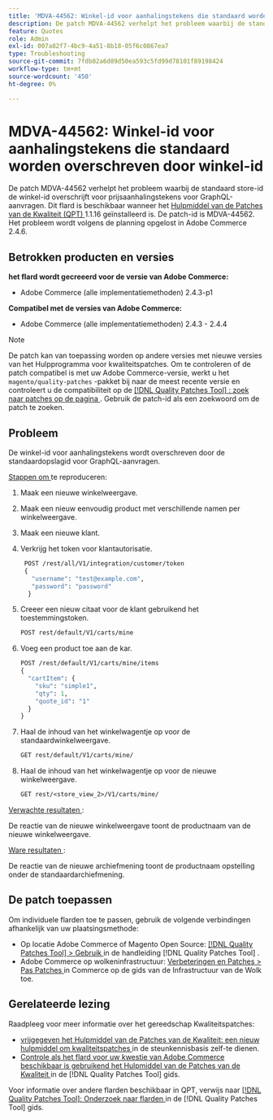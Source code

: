 ```yaml
---
title: 'MDVA-44562: Winkel-id voor aanhalingstekens die standaard worden overschreven door winkel-id'
description: De patch MDVA-44562 verhelpt het probleem waarbij de standaard store-id de winkel-id overschrijft voor prijsaanhalingstekens voor GraphQL-aanvragen. Deze patch is beschikbaar wanneer [Quality Patches Tool (QPT)] (https://experienceleague.adobe.com/en/docs/commerce-operations/tools/quality-patches-tool/quality-patches-tool-to-self-serve-quality-patches) 1.1.16 is geïnstalleerd. De patch-id is MDVA-44562. Het probleem wordt volgens de planning opgelost in Adobe Commerce 2.4.6.
feature: Quotes
role: Admin
exl-id: 007a82f7-4bc9-4a51-8b18-05f6c0867ea7
type: Troubleshooting
source-git-commit: 7fdb02a6d89d50ea593c5fd99d78101f89198424
workflow-type: tm+mt
source-wordcount: '450'
ht-degree: 0%

---
```


# MDVA-44562: Winkel-id voor aanhalingstekens die standaard worden overschreven door winkel-id

De patch MDVA-44562 verhelpt het probleem waarbij de standaard store-id de winkel-id overschrijft voor prijsaanhalingstekens voor GraphQL-aanvragen. Dit flard is beschikbaar wanneer het [ Hulpmiddel van de Patches van de Kwaliteit (QPT) ](https://experienceleague.adobe.com/en/docs/commerce-operations/tools/quality-patches-tool/quality-patches-tool-to-self-serve-quality-patches) 1.1.16 geïnstalleerd is. De patch-id is MDVA-44562. Het probleem wordt volgens de planning opgelost in Adobe Commerce 2.4.6.

## Betrokken producten en versies

**het flard wordt gecreeerd voor de versie van Adobe Commerce:**

* Adobe Commerce (alle implementatiemethoden) 2.4.3-p1

**Compatibel met de versies van Adobe Commerce:**

* Adobe Commerce (alle implementatiemethoden) 2.4.3 - 2.4.4

>[!NOTE]
>
>De patch kan van toepassing worden op andere versies met nieuwe versies van het Hulpprogramma voor kwaliteitspatches. Om te controleren of de patch compatibel is met uw Adobe Commerce-versie, werkt u het `magento/quality-patches` -pakket bij naar de meest recente versie en controleert u de compatibiliteit op de [[!DNL Quality Patches Tool] : zoek naar patches op de pagina ](https://experienceleague.adobe.com/en/docs/commerce-operations/tools/quality-patches-tool/quality-patches-tool-to-self-serve-quality-patches) . Gebruik de patch-id als een zoekwoord om de patch te zoeken.

## Probleem

De winkel-id voor aanhalingstekens wordt overschreven door de standaardopslagid voor GraphQL-aanvragen.

<u> Stappen om </u> te reproduceren:

1. Maak een nieuwe winkelweergave.
1. Maak een nieuw eenvoudig product met verschillende namen per winkelweergave.
1. Maak een nieuwe klant.
1. Verkrijg het token voor klantautorisatie.

   ```GraphQL
    POST /rest/all/V1/integration/customer/token
    {
      "username": "test@example.com",
      "password": "password"
     }
   ```

1. Creeer een nieuw citaat voor de klant gebruikend het toestemmingstoken.

   ```GraphQL
   POST rest/default/V1/carts/mine
   ```

1. Voeg een product toe aan de kar.

   ```GraphQL
   POST /rest/default/V1/carts/mine/items
   {
     "cartItem": {
       "sku": "simple1",
       "qty": 1,
       "quote_id": "1"
     }
   }
   ```

1. Haal de inhoud van het winkelwagentje op voor de standaardwinkelweergave.

   ```GraphQL
   GET rest/default/V1/carts/mine/
   ```

1. Haal de inhoud van het winkelwagentje op voor de nieuwe winkelweergave.

   ```GraphQL
   GET rest/<store_view_2>/V1/carts/mine/
   ```

<u> Verwachte resultaten </u>:

De reactie van de nieuwe winkelweergave toont de productnaam van de nieuwe winkelweergave.

<u> Ware resultaten </u>:

De reactie van de nieuwe archiefmening toont de productnaam opstelling onder de standaardarchiefmening.

## De patch toepassen

Om individuele flarden toe te passen, gebruik de volgende verbindingen afhankelijk van uw plaatsingsmethode:

* Op locatie Adobe Commerce of Magento Open Source: [[!DNL Quality Patches Tool] > Gebruik ](/help/tools/quality-patches-tool/usage.md) in de handleiding [!DNL Quality Patches Tool] .
* Adobe Commerce op wolkeninfrastructuur: [ Verbeteringen en Patches > Pas Patches ](https://experienceleague.adobe.com/docs/commerce-cloud-service/user-guide/develop/upgrade/apply-patches.html) in Commerce op de gids van de Infrastructuur van de Wolk toe.

## Gerelateerde lezing

Raadpleeg voor meer informatie over het gereedschap Kwaliteitspatches:

* [ vrijgegeven het Hulpmiddel van de Patches van de Kwaliteit: een nieuw hulpmiddel om kwaliteitspatches ](https://experienceleague.adobe.com/en/docs/commerce-operations/tools/quality-patches-tool/quality-patches-tool-to-self-serve-quality-patches) in de steunkennisbasis zelf-te dienen.
* [ Controle als het flard voor uw kwestie van Adobe Commerce beschikbaar is gebruikend het Hulpmiddel van de Patches van de Kwaliteit ](/help/tools/quality-patches-tool/patches-available-in-qpt/check-patch-for-magento-issue-with-magento-quality-patches.md) in de [!DNL Quality Patches Tool] gids.

Voor informatie over andere flarden beschikbaar in QPT, verwijs naar [[!DNL Quality Patches Tool]: Onderzoek naar flarden ](https://experienceleague.adobe.com/tools/commerce-quality-patches/index.html) in de [!DNL Quality Patches Tool] gids.
